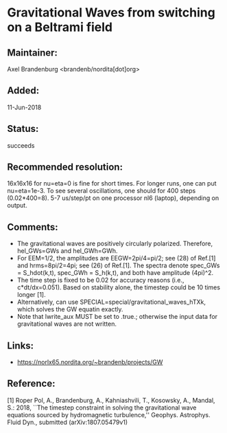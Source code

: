
 Gravitational Waves from switching on a Beltrami field
=======================================================

## Maintainer:

Axel Brandenburg <brandenb/nordita[dot]org>

## Added:

11-Jun-2018

## Status:

succeeds

## Recommended resolution:

16x16x16 for nu=eta=0 is fine for short times.
For longer runs, one can put nu=eta=1e-3.
To see several oscillations, one should for 400 steps (0.02*400=8).
5-7 us/step/pt on one processor nl6 (laptop), depending on output.

## Comments:

* The gravitational waves are positively circularly polarized.
  Therefore, hel_GWs=GWs and hel_GWh=GWh.
* For EEM=1/2, the amplitudes are EEGW=2pi/4=pi/2; see (28) of Ref.[1]
  and hrms=8pi/2=4pi; see (26) of Ref.[1].
  The spectra denote spec_GWs = S_hdot(k,t), spec_GWh = S_h(k,t),
  and both have amplitude (4pi)^2.
* The time step is fixed to be 0.02 for accuracy reasons (i.e., c*dt/dx=0.051).
  Based on stability alone, the timestep could be 10 times longer [1].
* Alternatively, can use SPECIAL=special/gravitational_waves_hTXk,
  which solves the GW equatin exactly.
* Note that lwrite_aux MUST be set to .true.; otherwise the input
  data for gravitational waves are not written.

## Links:
* https://norlx65.nordita.org/~brandenb/projects/GW

## Reference:
[1] Roper Pol, A., Brandenburg, A., Kahniashvili, T., Kosowsky, A.,
    Mandal, S.: 2018, ``The timestep constraint in solving the
    gravitational wave equations sourced by hydromagnetic turbulence,''
    Geophys. Astrophys. Fluid Dyn., submitted (arXiv:1807.05479v1)

